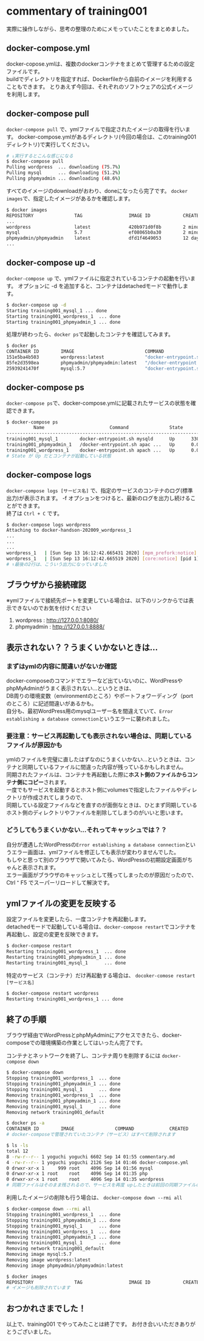 # commentary of training001

実際に操作しながら、思考の整理のためにメモっていたことをまとめました。

## docker-compose.yml
docker-copose.ymlは、複数のdockerコンテナをまとめて管理するための設定ファイルです。  
buildでディレクトリを指定すれば、Dockerfileから自前のイメージを利用することもできます。
とりあえず今回は、それぞれのソフトウェアの公式イメージを利用します。

## docker-compose pull
`docker-compose pull` で、ymlファイルで指定されたイメージの取得を行います。
docker-compose.ymlがあるディレクトリ(今回の場合は、このtraining001ディレクトリ)で実行してください。

~~~bash
# ↓実行するとこんな感じになる
$ docker-compose pull
Pulling wordpress  ... downloading (75.7%)
Pulling mysql      ... downloading (51.2%)
Pulling phpmyadmin ... downloading (48.6%)
~~~

すべてのイメージのdownloadがおわり、doneになったら完了です。
`docker images`で、指定したイメージがあるかを確認します。
~~~bash
$ docker images
REPOSITORY               TAG                 IMAGE ID            CREATED             SIZE
... 
wordpress                latest              420b971d0f8b        2 minutes ago       546MB
mysql                    5.7                 ef08065b0a30        2 minutes ago       448MB
phpmyadmin/phpmyadmin    latest              dfd1f4649053        12 days ago         469MB
... 
~~~

## docker-compose up -d
`docker-compose up` で、ymlファイルに指定されているコンテナの起動を行います。
オプションに -d を追加すると、コンテナはdetachedモードで動作します。
~~~bash
$ docker-compose up -d
Starting training001_mysql_1 ... done
Starting training001_wordpress_1  ... done
Starting training001_phpmyadmin_1 ... done
~~~

処理が終わったら、`docker ps`で起動したコンテナを確認してみます。
~~~bash
$ docker ps
CONTAINER ID        IMAGE                          COMMAND                  CREATED             STATUS              PORTS                  NAMES
151e5ba4b503        wordpress:latest               "docker-entrypoint.s…"   16 seconds ago      Up 15 seconds       0.0.0.0:8080->80/tcp   training001_wordpress_1
85fe2d3598ea        phpmyadmin/phpmyadmin:latest   "/docker-entrypoint.…"   16 seconds ago      Up 15 seconds       0.0.0.0:8888->80/tcp   training001_phpmyadmin_1
25939241470f        mysql:5.7                      "docker-entrypoint.s…"   17 seconds ago      Up 15 seconds       3306/tcp, 33060/tcp    training001_mysql_1
~~~

## docker-compose ps
`docker-compose ps`で、docker-compose.ymlに記載されたサービスの状態を確認できます。
~~~bash
$ docker-compose ps
          Name                        Command               State          Ports
----------------------------------------------------------------------------------------
training001_mysql_1        docker-entrypoint.sh mysqld      Up      3306/tcp, 33060/tcp
training001_phpmyadmin_1   /docker-entrypoint.sh apac ...   Up      0.0.0.0:8888->80/tcp
training001_wordpress_1    docker-entrypoint.sh apach ...   Up      0.0.0.0:8080->80/tcp
# State が Up だとコンテナが起動している状態
~~~

## docker-compose logs
`docker-compose logs [サービス名]` で、指定のサービスのコンテナのログ(標準出力)が表示されます。
-f オプションをつけると、最新のログを出力し続けることができます。  
終了は `Ctrl + C` です。  
~~~bash
$ docker-compose logs wordpress
Attaching to docker-handson-202009_wordpress_1
...
...
...
wordpress_1   | [Sun Sep 13 16:12:42.665431 2020] [mpm_prefork:notice] [pid 1] AH00163: Apache/2.4.38 (Debian) PHP/7.4.10 configured -- resuming normal operations
wordpress_1   | [Sun Sep 13 16:12:42.665519 2020] [core:notice] [pid 1] AH00094: Command line: 'apache2 -D FOREGROUND'
# ↑最後の2行は、こういう出力になっていました
~~~

## ブラウザから接続確認
※ymlファイルで接続先ポートを変更している場合は、以下のリンクからでは表示できないのでお気を付けください
1. wordpress : http://127.0.0.1:8080/
2. phpmyadmin : http://127.0.0.1:8888/

## 表示されない？？うまくいかないときは…

### まずはymlの内容に間違いがないか確認  
docker-composeのコマンドでエラーなど出ていないのに、WordPressやphpMyAdminがうまく表示されない…というときは、  
DB周りの環境変数（environmentのところ）やポートフォワーディング（portのところ）に記述間違いがあるかも。  
自分も、最初WordPress用のmysqlユーザー名を間違えていて、`Error establishing a database connection`というエラーに襲われました。

### 要注意：サービス再起動しても表示されない場合は、同期しているファイルが原因かも  
ymlのファイルを完璧に直したはずなのにうまくいかない…というときは、コンテナと同期しているファイルに間違った内容が残っているかもしれません。  
同期されたファイルは、コンテナを再起動した際に**ホスト側のファイルからコンテナ側にコピー**されます。  
一度でもサービスを起動するとホスト側にvolumesで指定したファイルやディレクトリが作成されてしまうので、  
同期している設定ファイルなどを直すのが面倒なときは、ひとまず同期しているホスト側のディレクトリやファイルを削除してしまうのがいいと思います。

### どうしてもうまくいかない…それってキャッシュでは？？
自分が遭遇したWordPressの`Error establishing a database connection`というエラー画面は、ymlファイルを修正しても表示が変わりませんでした。  
もしやと思って別のブラウザで開いてみたら、WordPressの初期設定画面がちゃんと表示されます。  
エラー画面がブラウザのキャッシュとして残ってしまったのが原因だったので、Ctrl ⁺ F5 でスーパーリロードして解決です。

## ymlファイルの変更を反映する
設定ファイルを変更したら、一度コンテナを再起動します。  
detachedモードで起動している場合は、`docker-compose restart`でコンテナを再起動し、設定の変更を反映できます。
~~~bash
$ docker-compose restart
Restarting training001_wordpress_1  ... done
Restarting training001_phpmyadmin_1 ... done
Restarting training001_mysql_1      ... done
~~~

特定のサービス（コンテナ）だけ再起動する場合は、 `docoker-comose restart [サービス名]`
~~~bash
$ docker-compose restart wordpress
Restarting training001_wordpress_1 ... done
~~~

## 終了の手順
ブラウザ経由でWordPressとphpMyAdminにアクセスできたら、docker-composeでの環境構築の作業としてはいったん完了です。  

コンテナとネットワークを終了し、コンテナ周りを削除するには `docker-compose down`
~~~bash
$ docker-compose down
Stopping training001_wordpress_1  ... done
Stopping training001_phpmyadmin_1 ... done
Stopping training001_mysql_1      ... done
Removing training001_wordpress_1  ... done
Removing training001_phpmyadmin_1 ... done
Removing training001_mysql_1      ... done
Removing network training001_default

$ docker ps -a
CONTAINER ID        IMAGE               COMMAND             CREATED             STATUS              PORTS               NAMES
# docker-composeで管理されていたコンテナ（サービス）はすべて削除されます

$ ls -ls
total 12
8 -rw-r--r-- 1 yoguchi yoguchi 6602 Sep 14 01:55 commentary.md
4 -rw-r--r-- 1 yoguchi yoguchi 2126 Sep 14 01:46 docker-compose.yml
0 drwxr-xr-x 1     999 root    4096 Sep 14 01:56 mysql
0 drwxr-xr-x 1 root    root    4096 Sep 14 01:35 php
0 drwxr-xr-x 1 root    root    4096 Sep 14 01:35 wordpress
# 同期ファイルはそのまま残されるので、サービスを再度 upしたときは前回の同期ファイルの内容が引き継がれます
~~~

利用したイメージの削除も行う場合は、 `docker-compose down --rmi all`
~~~bash
$ docker-compose down --rmi all
Stopping training001_wordpress_1  ... done
Stopping training001_phpmyadmin_1 ... done
Stopping training001_mysql_1      ... done
Removing training001_wordpress_1  ... done
Removing training001_phpmyadmin_1 ... done
Removing training001_mysql_1      ... done
Removing network training001_default
Removing image mysql:5.7
Removing image wordpress:latest
Removing image phpmyadmin/phpmyadmin:latest

$ docker images
REPOSITORY               TAG                 IMAGE ID            CREATED             SIZE
# イメージも削除されています
~~~

## おつかれさまでした！
以上で、training001 でやってみたことは終了です。
お付き合いいただきありがとうございました。